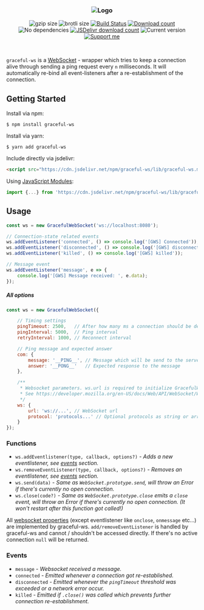 <h3 align="center">
    <img src="https://user-images.githubusercontent.com/30767528/66257184-01a1c380-e796-11e9-9b2c-4908cfc22c95.png" alt="Logo">
</h3>

<p align="center">
  <img alt="gzip size" src="https://img.badgesize.io/https://cdn.jsdelivr.net/npm/graceful-ws@1.2.1/lib/graceful-ws.min.js?compression=gzip&style=flat-square">
  <img alt="brotli size" src="https://img.badgesize.io/https://cdn.jsdelivr.net/npm/graceful-ws@1.2.1/lib/graceful-ws.min.js?compression=brotli&style=flat-square">
  <a href="https://travis-ci.org/Simonwep/graceful-ws"><img
     alt="Build Status"
     src="https://img.shields.io/travis/Simonwep/graceful-ws.svg?style=popout-square"></a>
  <a href="https://www.npmjs.com/package/graceful-ws"><img
     alt="Download count"
     src="https://img.shields.io/npm/dm/graceful-ws.svg?style=popout-square"></a>
  <img alt="No dependencies" src="https://img.shields.io/badge/dependencies-none-27ae60.svg?style=popout-square">
  <a href="https://www.jsdelivr.com/package/npm/graceful-ws"><img
     alt="JSDelivr download count"
     src="https://data.jsdelivr.com/v1/package/npm/graceful-ws/badge"></a>
  <img alt="Current version"
       src="https://img.shields.io/github/tag/Simonwep/graceful-ws.svg?color=3498DB&label=version&style=flat-square">
  <a href="https://www.patreon.com/simonwep"><img
     alt="Support me"
     src="https://img.shields.io/badge/patreon-support-3498DB.svg?style=popout-square"></a>
</p>

<br>


`graceful-ws` is a [WebSocket](https://developer.mozilla.org/en-US/docs/Web/API/WebSocket) - wrapper which tries to keep a connection alive
through sending a ping request every `n` milliseconds. It will automatically re-bind all event-listeners after a re-establishment of the connection.

## Getting Started

Install via npm:
```shell
$ npm install graceful-ws
```

Install via yarn:
```shell
$ yarn add graceful-ws
```

Include directly via jsdelivr:
```html
<script src="https://cdn.jsdelivr.net/npm/graceful-ws/lib/graceful-ws.min.js"></script>
```

Using [JavaScript Modules](https://developer.mozilla.org/en-US/docs/Web/JavaScript/Guide/Modules):

````js
import {...} from 'https://cdn.jsdelivr.net/npm/graceful-ws/lib/graceful-ws.min.mjs'
````


## Usage

```js
const ws = new GracefulWebSocket('ws://localhost:8080');

// Connection-state related events
ws.addEventListener('connected', () => console.log('[GWS] Connected'));
ws.addEventListener('disconnected', () => console.log('[GWS] disconnected'));
ws.addEventListener('killed', () => console.log('[GWS] killed'));

// Message event
ws.addEventListener('message', e => {
    console.log('[GWS] Message received: ', e.data);
});
```


##### All options
```js
const ws = new GracefulWebSocket({

    // Timing settings
    pingTimeout: 2500,   // After how many ms a connection should be declared as disconnected
    pingInterval: 5000,  // Ping interval
    retryInterval: 1000, // Reconnect interval

    // Ping message and expected answer
    com: {
        message: '__PING__', // Message which will be send to the server as question "hey, are you still there?"
        answer: '__PONG__'   // Expected response to the message
    },

    /**
     * Websocket parameters. ws.url is required to initialize GracefulWebsocket, otherwise an error will be thrown.
     * See https://developer.mozilla.org/en-US/docs/Web/API/WebSocket/WebSocket#Parameters
     */
    ws: {
        url: 'ws://...', // WebSocket url
        protocol: 'protocols...' // Optional protocols as string or array of strings
    }
});
```

### Functions
* `ws.addEventlistener(type, callback, options?)` _- Adds a new eventlistener, see [events](#events) section._
* `ws.removeEventListener(type, callback, options?)` _- Removes an eventlistener,  see [events](#events) section._
* `ws.send(data)` _- Same as `WebSocket.prototype.send`, will throw an Error if there's currently no open connection._
* `ws.close(code?)` _- Same as `WebSocket.prototype.close` emits a `close` event, will throw an Error if there's currently no open connection. (It won't restart after this function got called!)_

All [websocket properties](https://developer.mozilla.org/en-US/docs/Web/API/WebSocket) (except eventlistener like `onclose`, `onmessage` etc...) are implemented by graceful-ws. `add/removeEventListener` is handled by graceful-ws and cannot / shouldn't be accessed directly.
If there's no active connection `null` will be returned.


### Events
* `message` _- Websocket received a message._
* `connected` _- Emitted whenever a connection got re-established._
* `disconnected` _- Emitted whenever the `pingTimeout` threshold was exceeded or a network error occur._
* `killed` _- Emitted if `.close()` was called which prevents further connection re-establishment._
